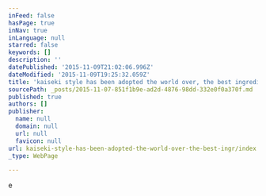 ```yaml
---
inFeed: false
hasPage: true
inNav: true
inLanguage: null
starred: false
keywords: []
description: ''
datePublished: '2015-11-09T21:02:06.996Z'
dateModified: '2015-11-09T19:25:32.059Z'
title: 'kaiseki style has been adopted the world over, the best ingredients at their peak, served in a series of small dishes of tastes and textures irrevocably linked to each other making an edible narrative of time and place.'
sourcePath: _posts/2015-11-07-851f1b9e-ad2d-4876-98dd-332e0f0a370f.md
published: true
authors: []
publisher:
  name: null
  domain: null
  url: null
  favicon: null
url: kaiseki-style-has-been-adopted-the-world-over-the-best-ingr/index.html
_type: WebPage

---
```

e